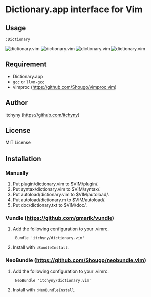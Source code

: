 # Dictionary.app interface for Vim
## Usage

    :Dictionary

![dictionary.vim](https://raw.github.com/itchyny/dictionary.vim/master/image/image1.png)
![dictionary.vim](https://raw.github.com/itchyny/dictionary.vim/master/image/image2.png)
![dictionary.vim](https://raw.github.com/itchyny/dictionary.vim/master/image/image3.png)
![dictionary.vim](https://raw.github.com/itchyny/dictionary.vim/master/image/image4.png)

## Requirement
+ Dictionary.app
+ `gcc` or `llvm-gcc`
+ vimproc (https://github.com/Shougo/vimproc.vim)

## Author
itchyny (https://github.com/itchyny)

## License
MIT License

## Installation
### Manually
1. Put plugin/dictionary.vim to $VIM/plugin/.
2. Put syntax/dictionary.vim to $VIM/syntax/.
3. Put autoload/dictionary.vim to $VIM/autoload/.
4. Put autoload/dictionary.m to $VIM/autoload/.
5. Put doc/dictionary.txt to $VIM/doc/.

### Vundle (https://github.com/gmarik/vundle)
1. Add the following configuration to your .vimrc.

        Bundle 'itchyny/dictionary.vim'

2. Install with `:BundleInstall`.

### NeoBundle (https://github.com/Shougo/neobundle.vim)
1. Add the following configuration to your .vimrc.

        NeoBundle 'itchyny/dictionary.vim'

2. Install with `:NeoBundleInstall`.

